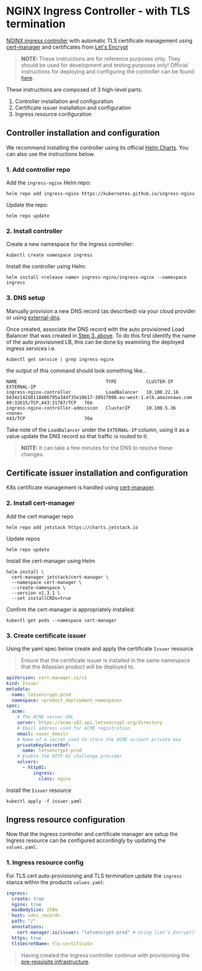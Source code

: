 # NGINX Ingress Controller - with TLS termination
[NGINX ingress controller](https://kubernetes.github.io/ingress-nginx/) with automatic TLS certificate management using [cert-manager](https://cert-manager.io/docs/) and certificates from [Let's Encrypt](https://letsencrypt.org/)

> **NOTE:** These instructions are for reference purposes only. They should be used for development and testing purposes only! Official instructions for deploying and configuring the controller can be found [here](https://kubernetes.github.io/ingress-nginx/deploy/).

These instructions are composed of 3 high-level parts:

1. Controller installation and configuration
2. Certificate issuer installation and configuration
3. Ingress resource configuration

## Controller installation and configuration
We recommend installing the controller using its official [Helm Charts](https://github.com/kubernetes/ingress-nginx/tree/master/charts/ingress-nginx). You can also use the instructions below.

### 1. Add controller repo
Add the `ingress-nginx` Helm repo:
```shell
helm repo add ingress-nginx https://kubernetes.github.io/ingress-nginx
```
Update the repo:
```shell
helm repo update
```

### 2. Install controller
Create a new namespace for the Ingress controller:
```shell
kubectl create namespace ingress
```
Install the controller using Helm:
```shell
helm install <release name> ingress-nginx/ingress-nginx --namespace ingress
```

### 3. DNS setup
Manually provision a new DNS record (as described) via your cloud provider or using [external-dns](https://github.com/kubernetes-sigs/external-dns).

Once created, associate the DNS record with the auto provisioned Load Balancer that was created in [Step 3. above](#3.-Install). To do this first identify the name of the auto provisioned LB, this can be done by examining the deployed ingress services i.e.
```shell
kubectl get service | grep ingress-nginx    
```
the output of this command should look something like...
```shell
NAME                                 TYPE           CLUSTER-IP      EXTERNAL-IP
ingress-nginx-controller             LoadBalancer   10.100.22.16    b834z142d8118406795a34df35e10b17-38927090.eu-west-1.elb.amazonaws.com   80:32615/TCP,443:31787/TCP   76m
ingress-nginx-controller-admission   ClusterIP      10.100.5.36     <none>                                                                  443/TCP                      76m
```
Take note of the `LoadBalancer` under the `EXTERNAL-IP` column, using it as a value update the DNS record so that traffic is routed to it.

> **NOTE:** It can take a few minutes for the DNS to resolve these changes.

## Certificate issuer installation and configuration
K8s certificate management is handled using [cert-manager](https://cert-manager.io/).

### 2. Install cert-manager
Add the cert manager repo
```shell
helm repo add jetstack https://charts.jetstack.io
```

Update repos
```shell
helm repo update
```

Install the cert-manager using Helm
```shell
helm install \
  cert-manager jetstack/cert-manager \
  --namespace cert-manager \
  --create-namespace \
  --version v1.3.1 \
  --set installCRDs=true
```

Confirm the cert-manager is appropriately installed:
```shell
kubectl get pods --namespace cert-manager
```

### 3. Create certificate issuer
Using the yaml spec below create and apply the certificate `Issuer` resource
> Ensure that the certificate issuer is installed in the same namespace that the Atlassian product will be deployed to.

```yaml
apiVersion: cert-manager.io/v1
kind: Issuer
metadata:
  name: letsencrypt-prod
  namespace: <product_deployment_namespace>
spec:
  acme:
    # The ACME server URL
    server: https://acme-v02.api.letsencrypt.org/directory
    # Email address used for ACME registration
    email: <user_email>
    # Name of a secret used to store the ACME account private key
    privateKeySecretRef:
      name: letsencrypt-prod
    # Enable the HTTP-01 challenge provider
    solvers:
      - http01:
          ingress:
            class: nginx
```
Install the `Issuer` resource
```shell
kubectl apply -f issuer.yaml
```

## Ingress resource configuration
Now that the Ingress controller and certificate manager are setup the Ingress resource can be configured accordingly by updating the `values.yaml`.

### 1. Ingress resource config
For TLS cert auto-provisioning and TLS termination update the `ingress` stanza within the products `values.yaml`:
```yaml
ingress:
  create: true
  nginx: true
  maxBodySize: 250m
  host: <dns_record>
  path: "/"
  annotations:
    cert-manager.io/issuer: "letsencrypt-prod" # Using [Let's Encrypt](https://letsencrypt.org/
  https: true
  tlsSecretName: tls-certificate
```

> Having created the Ingress controller continue with provisioning the [pre-requisite infrastructure](../../PREREQUISITES.md).
